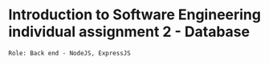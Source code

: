 # Introduction to Software Engineering individual assignment 2 - Database
`Role: Back end - NodeJS, ExpressJS`
